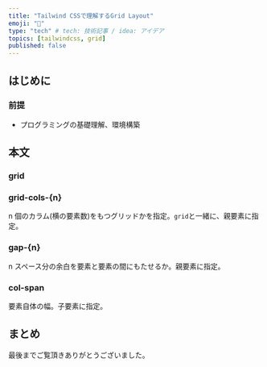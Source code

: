 ```yaml
---
title: "Tailwind CSSで理解するGrid Layout"
emoji: "🐷"
type: "tech" # tech: 技術記事 / idea: アイデア
topics: [tailwindcss, grid]
published: false
---
```


## はじめに

### 前提

- プログラミングの基礎理解、環境構築

## 本文

### grid

### grid-cols-{n}

n 個のカラム(横の要素数)をもつグリッドかを指定。`grid`と一緒に、親要素に指定。

### gap-{n}

n スペース分の余白を要素と要素の間にもたせるか。親要素に指定。

### col-span

要素自体の幅。子要素に指定。

## まとめ

最後までご覧頂きありがとうございました。
